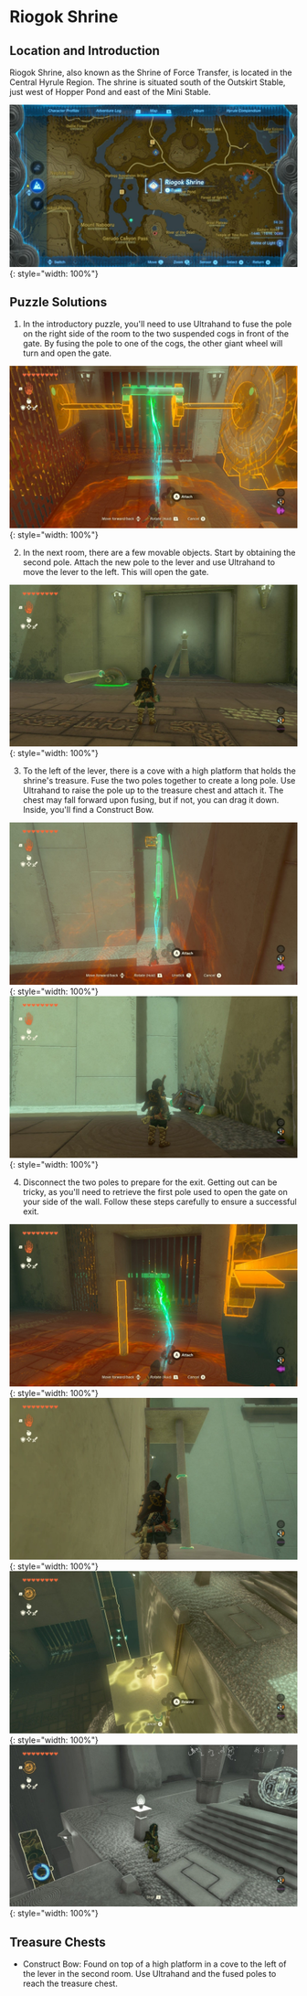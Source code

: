 # Riogok Shrine

## Location and Introduction

Riogok Shrine, also known as the Shrine of Force Transfer, is located in the Central Hyrule Region. The shrine is situated south of the Outskirt Stable, just west of Hopper Pond and east of the Mini Stable.

![](../images/Riogok-0.jpg){: style="width: 100%"}

## Puzzle Solutions

1. In the introductory puzzle, you'll need to use Ultrahand to fuse the pole on the right side of the room to the two suspended cogs in front of the gate. By fusing the pole to one of the cogs, the other giant wheel will turn and open the gate.

![](../images/Riogok-1.jpg){: style="width: 100%"}

2. In the next room, there are a few movable objects. Start by obtaining the second pole. Attach the new pole to the lever and use Ultrahand to move the lever to the left. This will open the gate.

![](../images/Riogok-2.jpg){: style="width: 100%"}

3. To the left of the lever, there is a cove with a high platform that holds the shrine's treasure. Fuse the two poles together to create a long pole. Use Ultrahand to raise the pole up to the treasure chest and attach it. The chest may fall forward upon fusing, but if not, you can drag it down. Inside, you'll find a Construct Bow.

![](../images/Riogok-3.jpg){: style="width: 100%"}
![](../images/Riogok-4.jpg){: style="width: 100%"}

4. Disconnect the two poles to prepare for the exit. Getting out can be tricky, as you'll need to retrieve the first pole used to open the gate on your side of the wall. Follow these steps carefully to ensure a successful exit.

![](../images/Riogok-5.jpg){: style="width: 100%"}
![](../images/Riogok-7.jpg){: style="width: 100%"}
![](../images/Riogok-10.jpg){: style="width: 100%"}
![](../images/Riogok-11.jpg){: style="width: 100%"}

## Treasure Chests

- Construct Bow: Found on top of a high platform in a cove to the left of the lever in the second room. Use Ultrahand and the fused poles to reach the treasure chest.
